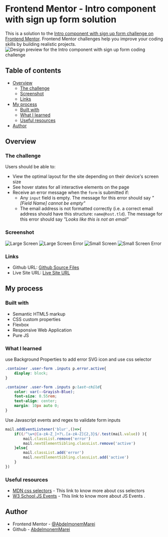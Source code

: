 # Frontend Mentor - Intro component with sign up form solution

This is a solution to the [Intro component with sign up form challenge on Frontend Mentor](https://www.frontendmentor.io/challenges/intro-component-with-signup-form-5cf91bd49edda32581d28fd1). Frontend Mentor challenges help you improve your coding skills by building realistic projects. 
![Design preview for the Intro component with sign up form coding challenge](./design/desktop-preview.jpg)

## Table of contents

- [Overview](#overview)
  - [The challenge](#the-challenge)
  - [Screenshot](#screenshot)
  - [Links](#links)
- [My process](#my-process)
  - [Built with](#built-with)
  - [What I learned](#what-i-learned)
  - [Useful resources](#useful-resources)
- [Author](#author)


## Overview

### The challenge

Users should be able to:

- View the optimal layout for the site depending on their device's screen size
- See hover states for all interactive elements on the page
- Receive an error message when the `form` is submitted if:
  - Any `input` field is empty. The message for this error should say *"[Field Name] cannot be empty"*
  - The email address is not formatted correctly (i.e. a correct email address should have this structure: `name@host.tld`). The message for this error should say *"Looks like this is not an email"*

### Screenshot
![Large Screen](./screenshot1.png) 
![Large Screen Error](./screenshot2.png) 
![Small Screen](./screenshot3.png) 
![Small Screen Error](./screenshot4.png) 

### Links
- Github URL: [Github Source Files](https://github.com/AbdelmonemMarei/Front-End-Mentor-Challenges/tree/main/Newbie/intro-component-with-signup-form-master)
- Live Site URL: [Live Site URL](https://abdelmonemmarei.github.io/Front-End-Mentor-Challenges/Newbie/four-card-feature-section-master/)

## My process

### Built with

- Semantic HTML5 markup
- CSS custom properties
- Flexbox
- Responsive Web Application
- Pure JS

### What I learned

use Background Properties to add error SVG icon and use css selector  
```css
.container .user-form .inputs p.error.active{
    display: block;
}

.container .user-form .inputs p:last-child{
    color: var(--Grayish-Blue);
    font-size: 0.55rem;
    text-align: center;
    margin: 10px auto 0;
}
```
Use Javascript events and regex to validate form inputs 
```js
mail.addEventListener('blur',()=>{
    if((/^\w+@[a-zA-Z_]+?\.[a-zA-Z]{2,3}$/.test(mail.value)) ){
        mail.classList.remove('error')
        mail.nextElementSibling.classList.remove('active')
    }else{
        mail.classList.add('error')
        mail.nextElementSibling.classList.add('active')
    }
})
```


### Useful resources

- [MDN css selectors](https://developer.mozilla.org/en-US/docs/Web/CSS/CSS_Selectors) - This link to know more about css selectors
- [W3 School JS Events](https://www.w3schools.com/js/js_events.asp) - This link to know more about JS Events .

## Author

- Frontend Mentor - [@AbdelmonemMarei](https://www.frontendmentor.io/profile/AbdelmonemMarei)
- Github - [AbdelmonemMarei](https://github.com/AbdelmonemMarei)
